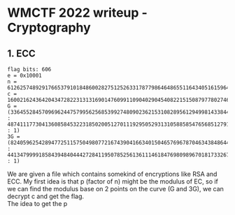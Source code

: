 # WMCTF 2022 writeup - Cryptography
## 1. ECC
```
flag bits: 606
e = 0x10001
n = 61262574892917665379101848600282751252633178779864648655116434051615964747592676204833262666589440081296571836666022795166255640192795587508845265816642144669301520989571990670507103278098950563219296310830719975959589061794360407053224254135937766317251283933110936269282950512402428088733821277056712795259
c = 16002162436420434728223131316901476099110904029045408221515087977802746863468505266500673611412375885221860212238712311981079623398373906773247773552766200431323537510699147642358473715224124662007742017000810447999989426207919068340364725395075614636875116086496704959130761547095168937180751237132642548997
G = (3364552845709696244757995625685399274809023621531082895612949981433844727622567352338990765970534554565693355095508508160162961299445890209860508127449468 : 4874111773041360858453223185020051270111929505293131058858547656851279111764112235653823943997681930204977283843433850957234770591933663960666437259499093 : 1)
3G = (8240596254289477251157504980772167439041663401504657696787046343848644902166655624353107697436635678388969190302189718026343959470011854412337179727187240 : 4413479999185843948404442728411950785256136111461847698098967018173326770728464491960875264034301169184074110521039566669441716138955932362724194843596479 : 1)
```
We are given a file which contains somekind of encryptions like RSA and ECC.
My first idea is that p (factor of n) might be the modulus of EC, so if we can find the modulus base on 2 points on the curve (G and 3G), we can decrypt c and get the flag.  
The idea to get the p
